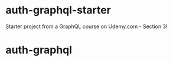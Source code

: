 # auth-graphql-starter
Starter project from a GraphQL course on Udemy.com - Section 3!
# auth-graphql

